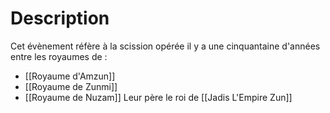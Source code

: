 # Description
Cet évènement réfère à la scission opérée il y a une cinquantaine d'années entre les royaumes de :
- [[Royaume d'Amzun]]
- [[Royaume de Zunmi]]
- [[Royaume de Nuzam]]
Leur père le roi de [[Jadis L'Empire Zun]]